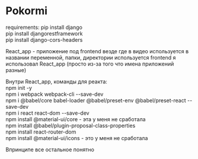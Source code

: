 # Pokormi

requirements:
pip install django <br/>
pip install djangorestframework <br/>
pip install django-cors-headers <br/>

React_app - приложение под frontend
везде где в видео используется в названии переменной, папки, директории 
используется frontend я использовал React_app (просто из-за того что имена приложений разные)

Внутри React_app, команды для реакта: <br/>
npm init -y <br/>
npm i webpack webpack-cli --save-dev <br/>
npm i @babel/core babel-loader @babel/preset-env @babel/preset-react --save-dev <br/>
npm i react react-dom --save-dev <br/>
npm install @material-ui/core  - эта у меня не сработала<br/>
npm install @babel/plugin-proposal-class-properties <br/>
npm install react-router-dom <br/> 
npm install @material-ui/icons - это у меня не сработала <br/>

Впринципе все остальное понятно 